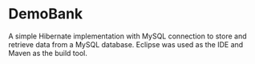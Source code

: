 # DemoBank
A simple Hibernate implementation with MySQL connection to store and retrieve data from a MySQL database. Eclipse was used as the IDE and Maven as the build tool. 
